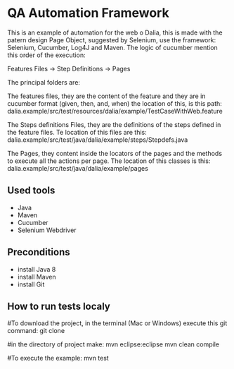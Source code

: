 # QA Automation Framework

This is an example of automation for the web o Dalia, this is made with the patern design Page Object, suggested by Selenium, use the framework: Selenium, Cucumber, Log4J and Maven. The logic of cucumber mention this order of the execution:

Features Files -> Step Definitions -> Pages 

The principal folders are:

The features files, they are the content of the feature and they are in cucumber format (given, then, and,  when) the location of this, is this path:
dalia.example/src/test/resources/dalia/example/TestCaseWithWeb.feature

The Steps definitions Files, they are the definitions of the steps defined in the feature files. Te location of this files are this:
dalia.example/src/test/java/dalia/example/steps/Stepdefs.java

The Pages, they content inside the locators of the pages and the methods to execute all the actions per page. The location of this classes is this: 
dalia.example/src/test/java/dalia/example/pages


## Used tools
 - Java
 - Maven
 - Cucumber
 - Selenium Webdriver

## Preconditions
- install Java 8
- install Maven
- install Git

## How to run tests localy

#To download the project, in the terminal (Mac or Windows) execute this git command:
git clone 

#in the directory of project make:
mvn eclipse:eclipse
mvn clean compile

#To execute the example:
mvn test

